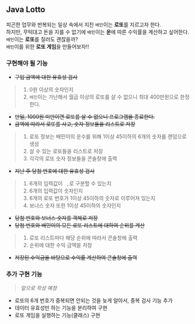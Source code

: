 ## Java Lotto

피곤한 업무와 반복되는 일상 속에서 지친 `배민`이는 **로또**를 지르고자 한다.<br>
하지만, 무턱대고 돈을 지를 수 없기에 `배민`이는 **운**에 따른 수익률을 계산하고 싶어한다.<br>
`배민`이는 **로또**를 질러도 괜찮을까?<br>
`배민`이를 위한 **로또 게임**을 만들어보자!!

### 구현해야 될 기능
* ~~구입 금액에 대한 유효성 검사~~
>1. 0원 이상의 숫자인지
>2. `배민`이는 가난해서 월급 이상의 로또를 살 수 없으니 최대 400만원으로 한정한다.
* ~~만일, 1000원 미만이면 로또를 살 수 없으니 프로그램을 종료한다.~~
* ~~금액에 따라서 로또를 사고, 숫자 정보들을 리스트로 저장~~
>1. 로또 정보는 배민이의 운수를 위해 1이상 45이하의 6개의 숫자를 랜덤으로 생성
>2. 살 수 있는 로또들을 리스트로 저장
>3. 각각의 로또 숫자 정보들을 콘솔창에 출력
* ~~지난 주 당첨 번호에 대한 유효성 검사~~
>1. 6개의 입력값이 ` ,`로 구분할 수 있는지
>2. 6개의 입력값이 숫자인지
>3. 6개의 로또 번호가 1이상 45이하의 숫자로 이루어져 있는지
>4. 보너스 숫자 또한 1이상 45이하의 숫자인지
* ~~당첨 번호와 보너스 숫자를 객체로 저장~~
* ~~당첨 번호와 배민이의 모든 로또 리스트에 대하여 순위를 계산~~
>1. 로또 리스트마다 해당 순위에 따라서 콘솔창에 출력
>2. 순위에 대한 수익 금액을 저장
* ~~저장된 수익금을 바탕으로 수익률 계산하여 콘솔창에 출력~~

### 추가 구현 기능
> *앞으로 작성 예정*
* 로또의 6개 번호가 중복되면 안되는 것을 늦게 알아서, 중복 검사 기능 추가
* 데이터 유효성만 하는 기능을 분리하여 구현
* 로또 게임을 실행하는 기능(클래스) 구현
